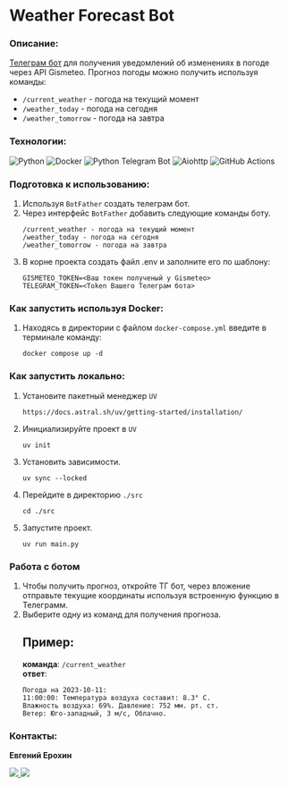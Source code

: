 # Weather Forecast Bot

### Описание:
[Телеграм бот](https://t.me/forecasts_bot) для получения уведомлений об изменениях в погоде через API Gismeteo.
Прогноз погоды можно получить используя команды:
* `/current_weather` - погода на текущий момент
* `/weather_today` - погода на сегодня
* `/weather_tomorrow` - погода на завтра
 
### Технологии:
![Python](https://img.shields.io/badge/python-3670A0?style=for-the-badge&logo=python&logoColor=ffdd54)
![Docker](https://img.shields.io/badge/docker-%230db7ed.svg?style=for-the-badge&logo=docker&logoColor=white)
![Python Telegram Bot](https://img.shields.io/badge/Python_Telegram_Bot-336d9b.svg?style=for-the-badge)
![Aiohttp](https://img.shields.io/badge/aiohttp-%232C5bb4.svg?style=for-the-badge&logo=aiohttp&logoColor=white)
![GitHub Actions](https://img.shields.io/badge/github%20actions-%232671E5.svg?style=for-the-badge&logo=githubactions&logoColor=white)


### Подготовка к использованию:
1. Используя `BotFather` создать телеграм бот.
2. Через интерфейс `BotFather` добавить следующие команды боту.
    ```
    /current_weather - погода на текущий момент
    /weather_today - погода на сегодня
    /weather_tomorrow - погода на завтра
    ```
3. В корне проекта создать файл .env и заполните его по шаблону:
    ```
    GISMETEO_TOKEN=<Ваш токен полученый у Gismeteo> 
    TELEGRAM_TOKEN=<Token Вашего Телеграм бота> 
    ```
### Как запустить используя Docker:
1. Находясь в директории с файлом `docker-compose.yml` введите в терминале команду:
    ```commandline
    docker compose up -d
    ```
### Как запустить локально:
1. Установите пакетный менеджер `UV`
    ```
    https://docs.astral.sh/uv/getting-started/installation/
    ```
2. Инициализируйте проект в `UV`
    ```
    uv init
    ```

3. Установить зависимости.
    ```
    uv sync --locked
    ```
4. Перейдите в директорию `./src`
   ```
   cd ./src
   ```
5. Запустите проект.
    ```
    uv run main.py
    ```
### Работа с ботом
1. Чтобы получить прогноз, откройте ТГ бот, через вложение отправьте текущие координаты используя встроенную функцию в Телеграмм.
2. Выберите одну из команд для получения прогноза.
    ## Пример:
   **команда**: `/current_weather`
   <br> 
   **ответ**:
    ```
    Погода на 2023-10-11:
    11:00:00: Температура воздуха составит: 8.3° С.
    Влажность воздуха: 69%. Давление: 752 мм. рт. ст. 
    Ветер: Юго-западный, 3 м/с, Облачно.
    ```
### Контакты:
**Евгений Ерохин**
<br>

<a href="https://t.me/juandart" target="_blank">
<img src=https://img.shields.io/badge/Telegram-2CA5E0?style=for-the-badge&logo=telegram&logoColor=white />
</a>
<a href="mailto:evgeniierokhin@proton.me?">
<img src=https://img.shields.io/badge/ProtonMail-8B89CC?style=for-the-badge&logo=protonmail&logoColor=white />
</a>
